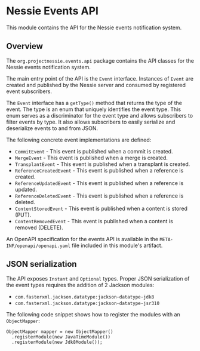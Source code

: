 # Nessie Events API

This module contains the API for the Nessie events notification system.

## Overview

The `org.projectnessie.events.api` package contains the API classes for the Nessie events
notification system.

The main entry point of the API is the `Event` interface. Instances of `Event` are created and
published by the Nessie server and consumed by registered event subscribers.

The `Event` interface has a `getType()` method that returns the type of the event. The type is an
enum that uniquely identifies the event type. This enum serves as a discriminator for the
event type and allows subscribers to filter events by type. It also allows subscribers to
easily serialize and deserialize events to and from JSON.

The following concrete event implementations are defined:

* `CommitEvent` - This event is published when a commit is created.
* `MergeEvent` - This event is published when a merge is created.
* `TransplantEvent` - This event is published when a transplant is created.
* `ReferenceCreatedEvent` - This event is published when a reference is created.
* `ReferenceUpdatedEvent` - This event is published when a reference is updated.
* `ReferenceDeletedEvent` - This event is published when a reference is deleted.
* `ContentStoredEvent` - This event is published when a content is stored (PUT).
* `ContentRemovedEvent` - This event is published when a content is removed (DELETE).

An OpenAPI specification for the events API is available in the `META-INF/openapi/openapi.yaml` file
included in this module's artifact.

## JSON serialization

The API exposes `Instant` and `Optional` types. Proper JSON serialization of the event types 
requires the addition of 2 Jackson modules:

* `com.fasterxml.jackson.datatype:jackson-datatype-jdk8`
* `com.fasterxml.jackson.datatype:jackson-datatype-jsr310`

The following code snippet shows how to register the modules with an `ObjectMapper`:

```
ObjectMapper mapper = new ObjectMapper()
  .registerModule(new JavaTimeModule())
  .registerModule(new Jdk8Module());
```
